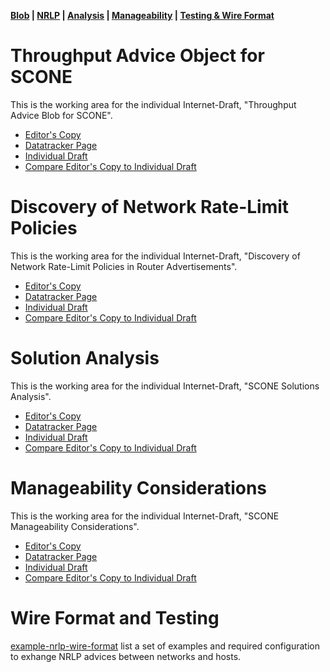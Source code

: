 
**[Blob](https://github.com/boucadair/draft-xxx-ac-rate-policy-discovery/tree/main#throughput-advice-object-for-scone) | [NRLP](https://github.com/boucadair/draft-xxx-ac-rate-policy-discovery/tree/main#discovery-of-network-rate-limit-policies) | [Analysis](https://github.com/boucadair/draft-xxx-ac-rate-policy-discovery/tree/main#solution-analysis) | [Manageability](https://github.com/boucadair/draft-xxx-ac-rate-policy-discovery/tree/main#manageability-considerations) | [Testing & Wire Format](https://github.com/boucadair/draft-xxx-ac-rate-policy-discovery/tree/main#wire-format-and-testing)**

# Throughput Advice Object for SCONE

This is the working area for the individual Internet-Draft, "Throughput Advice Blob for SCONE".

* [Editor's Copy](https://boucadair.github.io/draft-xxx-ac-rate-policy-discovery/#go.draft-brw-scone-throughput-advice-blob.html)
* [Datatracker Page](https://datatracker.ietf.org/doc/draft-brw-scone-throughput-advice-blob)
* [Individual Draft](https://datatracker.ietf.org/doc/html/draft-brw-scone-throughput-advice-blob)
* [Compare Editor's Copy to Individual Draft](https://boucadair.github.io/draft-xxx-ac-rate-policy-discovery/#go.draft-brw-scone-throughput-advice-blob.diff)

# Discovery of Network Rate-Limit Policies

This is the working area for the individual Internet-Draft, "Discovery of Network Rate-Limit Policies in Router Advertisements".

* [Editor's Copy](https://boucadair.github.io/draft-xxx-ac-rate-policy-discovery/#go.draft-brw-scone-rate-policy-discovery.html)
* [Datatracker Page](https://datatracker.ietf.org/doc/draft-brw-scone-rate-policy-discovery)
* [Individual Draft](https://datatracker.ietf.org/doc/html/draft-brw-scone-rate-policy-discovery)
* [Compare Editor's Copy to Individual Draft](https://boucadair.github.io/draft-xxx-ac-rate-policy-discovery/#go.draft-brw-scone-rate-policy-discovery.diff)

# Solution Analysis

This is the working area for the individual Internet-Draft, "SCONE Solutions Analysis".

* [Editor's Copy](https://boucadair.github.io/draft-xxx-ac-rate-policy-discovery/#go.draft-brw-scone-analysis.html)
* [Datatracker Page](https://datatracker.ietf.org/doc/draft-brw-scone-analysis)
* [Individual Draft](https://datatracker.ietf.org/doc/html/draft-brw-scone-analysis)
* [Compare Editor's Copy to Individual Draft](https://boucadair.github.io/draft-xxx-ac-rate-policy-discovery/#go.draft-brw-scone-analysis.diff)  

# Manageability Considerations

This is the working area for the individual Internet-Draft, "SCONE Manageability Considerations".

* [Editor's Copy](https://boucadair.github.io/draft-xxx-ac-rate-policy-discovery/#go.draft-brw-scone-app-manageability.html)
* [Datatracker Page](https://datatracker.ietf.org/doc/draft-brw-scone-app-manageability)
* [Individual Draft](https://datatracker.ietf.org/doc/html/draft-brw-scone-app-manageability)
* [Compare Editor's Copy to Individual Draft](https://boucadair.github.io/draft-xxx-ac-rate-policy-discovery/#go.draft-brw-scone-app-manageability.diff)  

# Wire Format and Testing

[example-nrlp-wire-format](https://github.com/boucadair/draft-xxx-ac-rate-policy-discovery/blob/main/example-nrlp-wire-format.md) list a set of examples and required configuration to exhange NRLP advices between networks and hosts.
